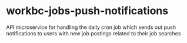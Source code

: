 # workbc-jobs-push-notifications
API microservice for handling the daily cron job which sends out push notifications to users with new job postings related to their job searches
